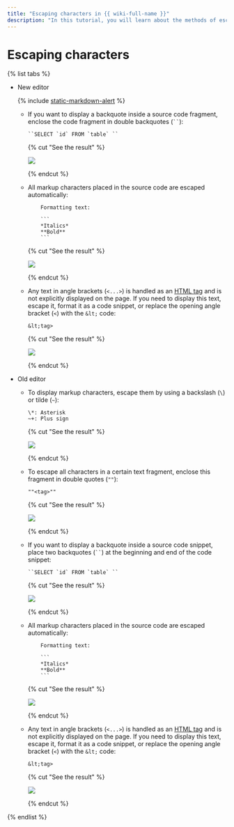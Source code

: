 ```yaml
---
title: "Escaping characters in {{ wiki-full-name }}"
description: "In this tutorial, you will learn about the methods of escaping characters in your text."
---
```


# Escaping characters

{% list tabs %}

- New editor

   {% include [static-markdown-alert](../../_includes/wiki/static-markdown-alert.md) %}

   * If you want to display a backquote inside a source code fragment, enclose the code fragment in double backquotes (` `` `):

      ```
      ``SELECT `id` FROM `table` ``
      ```

      {% cut "See the result" %}

      ![](../../_assets/wiki/escape-backtick.png)

      {% endcut %}

   * All markup characters placed in the source code are escaped automatically:

      ```
          Formatting text:

          ```
          *Italics*
          **Bold**
          ```

      ```

      {% cut "See the result" %}

      ![](../../_assets/wiki/escape-codeblock.png)

      {% endcut %}

   * Any text in angle brackets (`<...>`) is handled as an [HTML tag](html-code.md) and is not explicitly displayed on the page. If you need to display this text, escape it, format it as a code snippet, or replace the opening angle bracket (`<`) with the `&lt;` code:

      ```
      &lt;tag>
      ```

      {% cut "See the result" %}

      ![](../../_assets/wiki/escape-tag.png)

      {% endcut %}

- Old editor

   * To display markup characters, escape them by using a backslash (`\`) or tilde (`~`):

      ```
      \*: Asterisk
      ~+: Plus sign
      ```

      {% cut "See the result" %}

      ![](../../_assets/wiki/escape-symbols.png)

      {% endcut %}

   * To escape all characters in a certain text fragment, enclose this fragment in double quotes (`""`):

      ```
      ""<tag>""
      ```

      {% cut "See the result" %}

      ![](../../_assets/wiki/escape-tag.png)

      {% endcut %}

   * If you want to display a backquote inside a source code snippet, place two backquotes (` `` `) at the beginning and end of the code snippet:

      ```
      ``SELECT `id` FROM `table` ``
      ```

      {% cut "See the result" %}

      ![](../../_assets/wiki/escape-backtick.png)

      {% endcut %}

   * All markup characters placed in the source code are escaped automatically:

      ```
          Formatting text:

          ```
          *Italics*
          **Bold**
          ```

      ```
      {% cut "See the result" %}

      ![](../../_assets/wiki/escape-codeblock.png)

      {% endcut %}

   * Any text in angle brackets (`<...>`) is handled as an [HTML tag](html-code.md) and is not explicitly displayed on the page. If you need to display this text, escape it, format it as a code snippet, or replace the opening angle bracket (`<`) with the `&lt;` code:

      ```
      &lt;tag>
      ```

      {% cut "See the result" %}

      ![](../../_assets/wiki/escape-tag.png)

      {% endcut %}

{% endlist %}